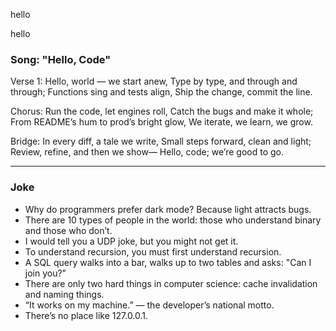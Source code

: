 
hello

hello

### Song: "Hello, Code"

Verse 1:
Hello, world — we start anew,
Type by type, and through and through;
Functions sing and tests align,
Ship the change, commit the line.

Chorus:
Run the code, let engines roll,
Catch the bugs and make it whole;
From README’s hum to prod’s bright glow,
We iterate, we learn, we grow.

Bridge:
In every diff, a tale we write,
Small steps forward, clean and light;
Review, refine, and then we show—
Hello, code; we’re good to go.


---
### Joke

- Why do programmers prefer dark mode? Because light attracts bugs.
- There are 10 types of people in the world: those who understand binary and those who don’t.
- I would tell you a UDP joke, but you might not get it.
- To understand recursion, you must first understand recursion.
- A SQL query walks into a bar, walks up to two tables and asks: "Can I join you?"
- There are only two hard things in computer science: cache invalidation and naming things.
- “It works on my machine.” — the developer’s national motto.
- There’s no place like 127.0.0.1.


